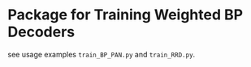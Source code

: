 # Package for Training Weighted BP Decoders
see usage examples `train_BP_PAN.py` and `train_RRD.py`.